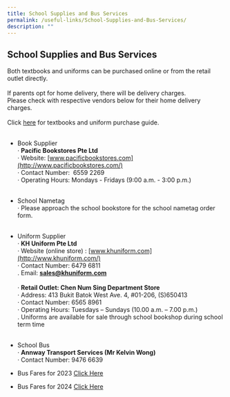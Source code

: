 ```yaml
---
title: School Supplies and Bus Services
permalink: /useful-links/School-Supplies-and-Bus-Services/
description: ""
---
```

## School Supplies and Bus Services

Both textbooks and uniforms can be purchased online
or from the retail outlet directly.<br><br>
If parents opt for home delivery, there will be delivery charges.<br>
Please check with respective vendors below for their home delivery charges.<br><br>
Click&nbsp;[here](https://staging.d1z3a7hqoofu2f.amplifyapp.com/files/Purchase%20Guide.pdf) for textbooks and uniform purchase guide.
<br><br>
*   Book Supplier<br>
   ·          **Pacific Bookstores Pte Ltd**<br>
    ·          Website:&nbsp;[www.pacificbookstores.com](http://www.pacificbookstores.com/)<br>
    ·        Contact Number: &nbsp;6559 2269<br>
 ·        Operating Hours:  Mondays - Fridays&nbsp;(9:00 a.m. - 3:00 p.m.)
<br><br>
*   School Nametag<br>
     ·       Please approach the school bookstore for the school nametag order form.
<br><br>
*   Uniform Supplier<br>
     ·          **KH Uniform Pte Ltd**<br>
     ·           Website (online store) :&nbsp;[www.khuniform.com](http://www.khuniform.com/)<br> 
     ·          Contact Number: 6479 6811<br>
		 .          Email: **[sales@khuniform.com](mailto:sales@khuniform.com)**<br>
		 <br>
    ·             **Retail Outlet: Chen Num Sing Department Store**<br>
    ·             Address: 413 Bukit Batok West Ave. 4, #01-206, (S)650413<br>
    ·             Contact Number: 6565 8961<br>
    ·             Operating Hours: Tuesdays – Sundays (10.00 a.m. – 7.00 p.m.)
		<br>
		. Uniforms are available for sale through school bookshop during school term time
<br><br>
*   School Bus<br>
    ·          **Annway Transport Services (Mr Kelvin Wong)**<br>
    ·             Contact Number: 9476 6639 
		
*   Bus Fares for 2023 [Click Here](/files/bus%20info%20and%20nte%20prices%20for%20saps%20website%20(28%20apr%202023).pdf)
*   Bus Fares for 2024 [Click Here](/files/2024%20bus%20info%20and%20nte%20prices%20for%20saps%20website%20(28%20sep%202023).pdf)